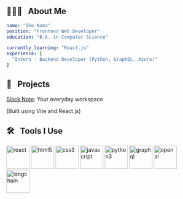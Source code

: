 <!-- ### Hi there 👋 -->

<!--
**shosukenoma/shosukenoma** is a ✨ _special_ ✨ repository because its `README.md` (this file) appears on your GitHub profile.

Here are some ideas to get you started:

- 🔭 I’m currently working on ...
- 🌱 I’m currently learning ...
- 👯 I’m looking to collaborate on ...
- 🤔 I’m looking for help with ...
- 💬 Ask me about ...
- 📫 How to reach me: ...
- 😄 Pronouns: ...
- ⚡ Fun fact: ...
-->

<h2> 🧑🏻‍💻 &nbsp; About Me </h2>

```yaml
name: "Sho Noma"
position: "Frontend Web Developer"
education: "B.A. in Computer Science"

currently_learning: "React.js"
experience: [
  "Intern - Backend Developer (Python, GraphQL, Azure)"
]
```

<h2>🚀 &nbsp; Projects</h2>
<p align="left">
  <a href="https://shosukenoma.github.io/slack-note-v2/" target="_blank">Slack Note</a><span>: Your everyday workspace</span>
  <p>(Built using Vite and React.js)</p>
</p>


<h2>🛠️ &nbsp; Tools I Use</h2>
<p align="left">
  <img src="https://cdn.jsdelivr.net/gh/devicons/devicon/icons/react/react-original.svg" alt="react" width="60" height="60"/>
  <img src="https://cdn.jsdelivr.net/gh/devicons/devicon/icons/html5/html5-original.svg" alt="html5" width="60" height="60"/>
  <img src="https://cdn.jsdelivr.net/gh/devicons/devicon/icons/css3/css3-original.svg" alt="css3" width="60" height="60"/>
  <img src="https://cdn.jsdelivr.net/gh/devicons/devicon/icons/javascript/javascript-original.svg" alt="javascript" width="60" height="60"/>
<!--   <img src="https://cdn.jsdelivr.net/gh/devicons/devicon/icons/tailwindcss/tailwindcss-plain.svg" alt="tailwindcss" width="60" height="60"/> -->
  <img src="https://cdn.jsdelivr.net/gh/devicons/devicon/icons/python/python-original.svg" alt="python3" width="60" height="60"/>
  <img src="https://cdn.jsdelivr.net/gh/devicons/devicon/icons/graphql/graphql-plain.svg" alt="graphql" width="60" height="60"/>
  <img src="https://upload.wikimedia.org/wikipedia/commons/0/04/ChatGPT_logo.svg" alt="openai" width="60" height="60"/>
  <img src="https://cdn-ak.f.st-hatena.com/images/fotolife/B/BioErrorLog/20230501/20230501140046.png" alt="langchain" width="60" height="60"/>
</p>


